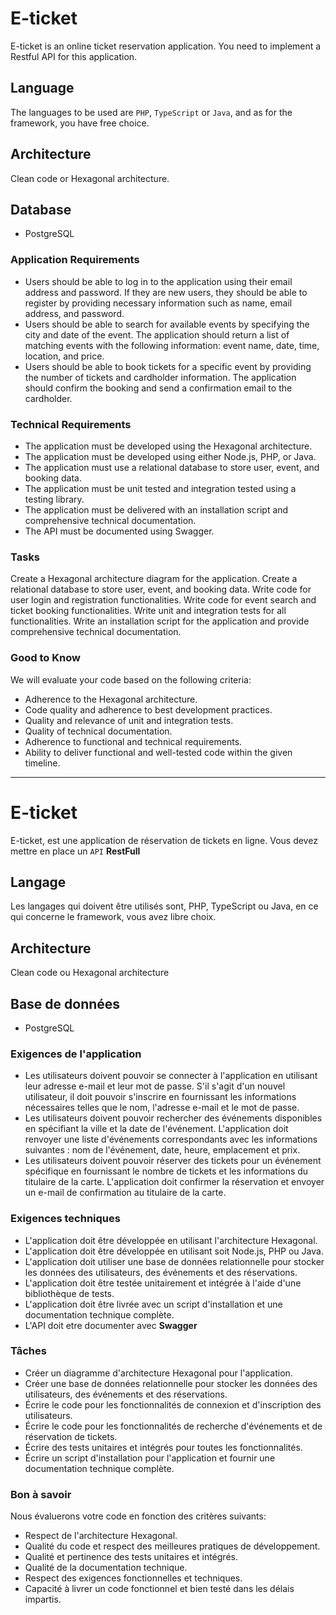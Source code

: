 # E-ticket
E-ticket is an online ticket reservation application. You need to implement a Restful API for this application.

## Language
The languages to be used are `PHP`, `TypeScript` or `Java`, and as for the framework, you have free choice.

## Architecture
Clean code or Hexagonal architecture.

## Database
- PostgreSQL

### Application Requirements
* Users should be able to log in to the application using their email address and password. If they are new users, they should be able to register by providing necessary information such as name, email address, and password.
* Users should be able to search for available events by specifying the city and date of the event. The application should return a list of matching events with the following information: event name, date, time, location, and price.
* Users should be able to book tickets for a specific event by providing the number of tickets and cardholder information. The application should confirm the booking and send a confirmation email to the cardholder.

### Technical Requirements
* The application must be developed using the Hexagonal architecture.
* The application must be developed using either Node.js, PHP, or Java.
* The application must use a relational database to store user, event, and booking data.
* The application must be unit tested and integration tested using a testing library.
* The application must be delivered with an installation script and comprehensive technical documentation.
* The API must be documented using Swagger.

### Tasks
Create a Hexagonal architecture diagram for the application.
Create a relational database to store user, event, and booking data.
Write code for user login and registration functionalities.
Write code for event search and ticket booking functionalities.
Write unit and integration tests for all functionalities.
Write an installation script for the application and provide comprehensive technical documentation.

### Good to Know
We will evaluate your code based on the following criteria:
* Adherence to the Hexagonal architecture.
* Code quality and adherence to best development practices.
* Quality and relevance of unit and integration tests.
* Quality of technical documentation.
* Adherence to functional and technical requirements.
* Ability to deliver functional and well-tested code within the given timeline.

___

# E-ticket
E-ticket, est une application de réservation de tickets en ligne. Vous devez mettre en place un `API` **RestFull**

## Langage
Les langages qui doivent être utilisés sont, PHP, TypeScript ou Java, en ce qui concerne le framework, vous avez libre choix.

## Architecture
Clean code ou Hexagonal architecture

## Base de données
- PostgreSQL

### Exigences de l'application
* Les utilisateurs doivent pouvoir se connecter à l'application en utilisant leur adresse e-mail et leur mot de passe. S'il s'agit d'un nouvel utilisateur, il doit pouvoir s'inscrire en fournissant les informations nécessaires telles que le nom, l'adresse e-mail et le mot de passe.
* Les utilisateurs doivent pouvoir rechercher des événements disponibles en spécifiant la ville et la date de l'événement. L'application doit renvoyer une liste d'événements correspondants avec les informations suivantes : nom de l'événement, date, heure, emplacement et prix.
* Les utilisateurs doivent pouvoir réserver des tickets pour un événement spécifique en fournissant le nombre de tickets et les informations du titulaire de la carte. L'application doit confirmer la réservation et envoyer un e-mail de confirmation au titulaire de la carte.

### Exigences techniques
* L'application doit être développée en utilisant l'architecture Hexagonal.
* L'application doit être développée en utilisant soit Node.js, PHP ou Java.
* L'application doit utiliser une base de données relationnelle pour stocker les données des utilisateurs, des événements et des réservations.
* L'application doit être testée unitairement et intégrée à l'aide d'une bibliothèque de tests.
* L'application doit être livrée avec un script d'installation et une documentation technique complète.
* L'API doit etre documenter avec **Swagger**

### Tâches
* Créer un diagramme d'architecture Hexagonal pour l'application.
* Créer une base de données relationnelle pour stocker les données des utilisateurs, des événements et des réservations.
* Écrire le code pour les fonctionnalités de connexion et d'inscription des utilisateurs.
* Écrire le code pour les fonctionnalités de recherche d'événements et de réservation de tickets.
* Écrire des tests unitaires et intégrés pour toutes les fonctionnalités.
* Écrire un script d'installation pour l'application et fournir une documentation technique complète.

### Bon à savoir
Nous évaluerons votre code en fonction des critères suivants:
* Respect de l'architecture Hexagonal.
* Qualité du code et respect des meilleures pratiques de développement.
* Qualité et pertinence des tests unitaires et intégrés.
* Qualité de la documentation technique.
* Respect des exigences fonctionnelles et techniques.
* Capacité à livrer un code fonctionnel et bien testé dans les délais impartis.